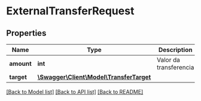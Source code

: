 # ExternalTransferRequest

## Properties
Name | Type | Description | Notes
------------ | ------------- | ------------- | -------------
**amount** | **int** | Valor da transferencia | [optional] 
**target** | [**\Swagger\Client\Model\TransferTarget**](TransferTarget.md) |  | [optional] 

[[Back to Model list]](../../README.md#documentation-for-models) [[Back to API list]](../../README.md#documentation-for-api-endpoints) [[Back to README]](../../README.md)

